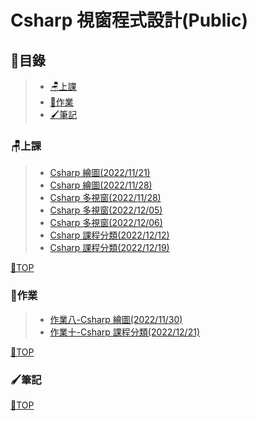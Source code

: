 # Csharp 視窗程式設計(Public)

## 📂目錄
>- [🪑上課](#上課)
>- [📙作業](#作業)
>- [🖌筆記](#筆記)

### 🪑上課
>- [Csharp 繪圖(2022/11/21)](https://github.com/XiaoYu0708/Csharp-Public/tree/Csharp-paint-1)
>- [Csharp 繪圖(2022/11/28)](https://github.com/XiaoYu0708/Csharp-Public/tree/Csharp-paint-2)
>- [Csharp 多視窗(2022/11/28)](https://github.com/XiaoYu0708/Csharp-Public/tree/Csharp-multi-window-1)
>- [Csharp 多視窗(2022/12/05)](https://github.com/XiaoYu0708/Csharp-Public/tree/Csharp-multi-window-2)
>- [Csharp 多視窗(2022/12/06)](https://github.com/XiaoYu0708/Csharp-Public/tree/Csharp-multi-window-3)
>- [Csharp 課程分類(2022/12/12)](https://github.com/XiaoYu0708/Csharp-Public/tree/Csharp-Course-1)
>- [Csharp 課程分類(2022/12/19)](https://github.com/XiaoYu0708/Csharp-Public/tree/Csharp-Course-2)

[📍TOP](#目錄)
### 📙作業
>- [作業八-Csharp 繪圖(2022/11/30)](https://github.com/XiaoYu0708/Csharp-Public/tree/Csharp-paint-3)
>- [作業十-Csharp 課程分類(2022/12/21)](https://github.com/XiaoYu0708/Csharp-Public/tree/Csharp-Course-3)

[📍TOP](#目錄)

### 🖌筆記

[📍TOP](#目錄)
